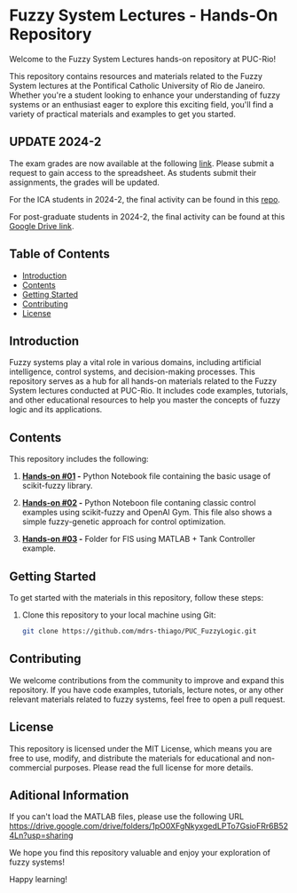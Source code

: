 # Fuzzy System Lectures - Hands-On Repository

Welcome to the Fuzzy System Lectures hands-on repository at PUC-Rio!

This repository contains resources and materials related to the Fuzzy System lectures at the Pontifical Catholic University of Rio de Janeiro. Whether you're a student looking to enhance your understanding of fuzzy systems or an enthusiast eager to explore this exciting field, you'll find a variety of practical materials and examples to get you started.

## UPDATE 2024-2

The exam grades are now available at the following [link](https://docs.google.com/spreadsheets/d/17XpVMwlfogHFSRzY1HjQcuAMfcWo6JayY_ATYw-w1Yc/edit?usp=sharing). Please submit a request to gain access to the spreadsheet. As students submit their assignments, the grades will be updated.

For the ICA students in 2024-2, the final activity can be found in this [repo](https://github.com/mdrs-thiago/PUC_FuzzyLogic/blob/main/Trabalho%202024-2_v2.pdf).

For post-graduate students in 2024-2, the final activity can be found at this [Google Drive link](https://drive.google.com/drive/u/0/folders/1p3zEdkSZSoeOmtplSQJ1Orfxeh7H37WK).

## Table of Contents

- [Introduction](#introduction)
- [Contents](#contents)
- [Getting Started](#getting-started)
- [Contributing](#contributing)
- [License](#license)

## Introduction

Fuzzy systems play a vital role in various domains, including artificial intelligence, control systems, and decision-making processes. This repository serves as a hub for all hands-on materials related to the Fuzzy System lectures conducted at PUC-Rio. It includes code examples, tutorials, and other educational resources to help you master the concepts of fuzzy logic and its applications.

## Contents

This repository includes the following:

1. **[Hands-on #01](https://github.com/mdrs-thiago/PUC_FuzzyLogic/blob/main/Hands-on%20%2301%20-%20Fuzzy%20System.ipynb) -** Python Notebook file containing the basic usage of scikit-fuzzy library.

2. **[Hands-on #02](https://github.com/mdrs-thiago/PUC_FuzzyLogic/blob/main/Hands-on%20%2302%20-%20Control.ipynb) -** Python Noteboon file contaning classic control examples using scikit-fuzzy and OpenAI Gym. This file also shows a simple fuzzy-genetic approach for control optimization.
   
3. **[Hands-on #03](https://github.com/mdrs-thiago/PUC_FuzzyLogic/tree/main/Aula%20MATLAB) -** Folder for FIS using MATLAB + Tank Controller example. 

## Getting Started

To get started with the materials in this repository, follow these steps:

1. Clone this repository to your local machine using Git:
   ```bash
   git clone https://github.com/mdrs-thiago/PUC_FuzzyLogic.git

## Contributing
We welcome contributions from the community to improve and expand this repository. If you have code examples, tutorials, lecture notes, or any other relevant materials related to fuzzy systems, feel free to open a pull request. 

## License
This repository is licensed under the MIT License, which means you are free to use, modify, and distribute the materials for educational and non-commercial purposes. Please read the full license for more details.

## Aditional Information

If you can't load the MATLAB files, please use the following URL https://drive.google.com/drive/folders/1pO0XFgNkyxgedLPTo7GsioFRr6B524Ln?usp=sharing

We hope you find this repository valuable and enjoy your exploration of fuzzy systems!

Happy learning!
